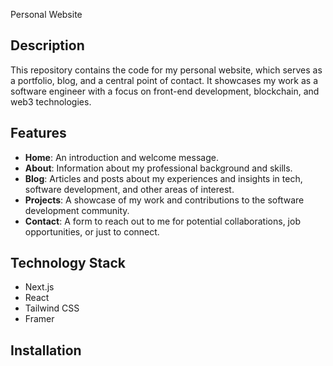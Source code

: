 Personal Website

## Description

This repository contains the code for my personal website, which serves as a portfolio, blog, and a central point of contact. It showcases my work as a software engineer with a focus on front-end development, blockchain, and web3 technologies.

## Features

- **Home**: An introduction and welcome message.
- **About**: Information about my professional background and skills.
- **Blog**: Articles and posts about my experiences and insights in tech, software development, and other areas of interest.
- **Projects**: A showcase of my work and contributions to the software development community.
- **Contact**: A form to reach out to me for potential collaborations, job opportunities, or just to connect.

## Technology Stack

- Next.js
- React
- Tailwind CSS
- Framer

## Installation
